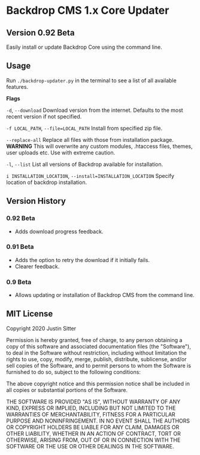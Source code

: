 # Backdrop CMS 1.x Core Updater 
## Version 0.92 Beta
Easily install or update Backdrop Core using the command line. 

## Usage
Run `./backdrop-updater.py` in the terminal to see a list of all available features.

**Flags**

`-d`, `--download` Download version from the internet. Defaults to the most recent version if not specified.

`-f LOCAL_PATH`, `--file=LOCAL_PATH` Install from specified zip file.

`--replace-all` Replace all files with those from installation package. **WARNING** This will overwrite any custom modules, .htaccess files, themes, user uploads etc. Use with extreme caution.

`-l`, `--list` List all versions of Backdrop available for installation.

`i INSTALLATION_LOCATION`, `--install=INSTALLATION_LOCATION` Specify location of backdrop installation.

## Version History

### 0.92 Beta
- Adds download progress feedback.

### 0.91 Beta
- Adds the option to retry the download if it initially fails.
- Clearer feedback.

### 0.9 Beta
- Allows updating or installation of Backdrop CMS from the command line.

## MIT License
Copyright 2020 Justin Sitter

Permission is hereby granted, free of charge, to any person obtaining a copy of this software and associated documentation files (the "Software"), to deal in the Software without restriction, including without limitation the rights to use, copy, modify, merge, publish, distribute, sublicense, and/or sell copies of the Software, and to permit persons to whom the Software is furnished to do so, subject to the following conditions:

The above copyright notice and this permission notice shall be included in all copies or substantial portions of the Software.

THE SOFTWARE IS PROVIDED "AS IS", WITHOUT WARRANTY OF ANY KIND, EXPRESS OR IMPLIED, INCLUDING BUT NOT LIMITED TO THE WARRANTIES OF MERCHANTABILITY, FITNESS FOR A PARTICULAR PURPOSE AND NONINFRINGEMENT. IN NO EVENT SHALL THE AUTHORS OR COPYRIGHT HOLDERS BE LIABLE FOR ANY CLAIM, DAMAGES OR OTHER LIABILITY, WHETHER IN AN ACTION OF CONTRACT, TORT OR OTHERWISE, ARISING FROM, OUT OF OR IN CONNECTION WITH THE SOFTWARE OR THE USE OR OTHER DEALINGS IN THE SOFTWARE.
